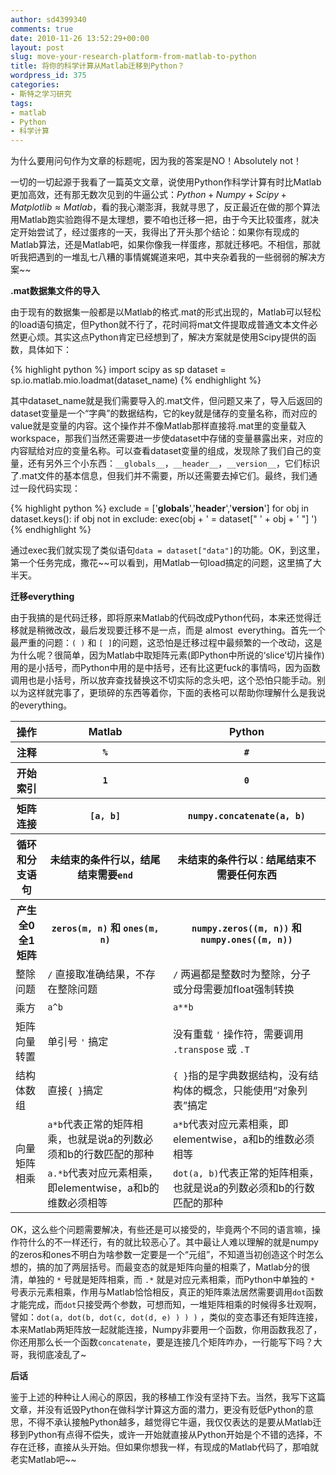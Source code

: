 ```yaml
---
author: sd4399340
comments: true
date: 2010-11-26 13:52:29+00:00
layout: post
slug: move-your-research-platform-from-matlab-to-python
title: 将你的科学计算从Matlab迁移到Python？
wordpress_id: 375
categories:
- 斯特之学习研究
tags:
- matlab
- Python
- 科学计算
---
```


为什么要用问句作为文章的标题呢，因为我的答案是NO！Absolutely not！

一切的一切起源于我看了一篇英文文章，说使用Python作科学计算有时比Matlab更加高效，还有那无数次见到的牛逼公式：$Python+Numpy+Scipy+Matplotlib\approx Matlab$，看的我心潮澎湃，我就寻思了，反正最近在做的那个算法用Matlab跑实验跑得不是太理想，要不咱也迁移一把，由于今天比较蛋疼，就决定开始尝试了，经过蛋疼的一天，我得出了开头那个结论：如果你有现成的Matlab算法，还是Matlab吧，如果你像我一样蛋疼，那就迁移吧。不相信，那就听我把遇到的一堆乱七八糟的事情娓娓道来吧，其中夹杂着我的一些弱弱的解决方案~~

**.mat数据集文件的导入**

由于现有的数据集一般都是以Matlab的格式.mat的形式出现的，Matlab可以轻松的load语句搞定，但Python就不行了，花时间将mat文件提取成普通文本文件必然更心烦。其实这点Python肯定已经想到了，解决方案就是使用Scipy提供的函数，具体如下：

{% highlight python %}
import scipy as sp
dataset = sp.io.matlab.mio.loadmat(dataset_name)
{% endhighlight %}


其中dataset_name就是我们需要导入的.mat文件，但问题又来了，导入后返回的dataset变量是一个“字典”的数据结构，它的key就是储存的变量名称，而对应的value就是变量的内容。这个操作并不像Matlab那样直接将.mat里的变量载入workspace，那我们当然还需要进一步使dataset中存储的变量暴露出来，对应的内容赋给对应的变量名称。可以查看dataset变量的组成，发现除了我们自己的变量，还有另外三个小东西：`__globals__`，`__header__`，`__version__`，它们标识了.mat文件的基本信息，但我们并不需要，所以还需要去掉它们。最终，我们通过一段代码实现：

{% highlight python %}
exclude = ['__globals__','__header__','__version__']
for obj in dataset.keys():
    if obj not in exclude:
        exec(obj + ' = dataset[" ' + obj + ' "] ')
{% endhighlight %}


通过exec我们就实现了类似语句`data = dataset["data"]`的功能。OK，到这里，第一个任务完成，撒花~~可以看到，用Matlab一句load搞定的问题，这里搞了大半天。

<!--more-->

**迁移everything**

由于我搞的是代码迁移，即将原来Matlab的代码改成Python代码，本来还觉得迁移就是稍微改改，最后发现要迁移不是一点，而是 almost  everything。首先一个最严重的问题：`( )` 和 `[ ]`的问题，这恐怕是迁移过程中最频繁的一个改动，这是为什么呢？很简单，因为Matlab中取矩阵元素(即Python中所说的‘slice’切片操作)用的是小括号，而Python中用的是中括号，还有比这更fuck的事情吗，因为函数调用也是小括号，所以放弃查找替换这不切实际的念头吧，这个恐怕只能手动。别以为这样就完事了，更琐碎的东西等着你，下面的表格可以帮助你理解什么是我说的everything。

<table class="table table-bordered table-condensed">
    <tr>
        <th>操作</th>
        <th>Matlab</th>
        <th>Python</th>
    </tr>
    <tr>
        <th>注释</th>
        <th><code>%</code></th>
        <th><code>#</code></th>
    </tr>
    <tr>
        <th>开始索引</th>
        <th><code>1</code></th>
        <th><code>0</code></th>
    </tr>
    <tr>
        <th>矩阵连接</th>
        <th><code>[a, b]</code></th>
        <th><code>numpy.concatenate(a, b)</code></th>
    </tr>
    <tr>
        <th>循环和分支语句</th>
        <th>未结束的条件行以，结尾结束需要<code>end</code></th>
        <th>未结束的条件行以<code>：</code>结尾结束不需要任何东西</th>
    </tr>
    <tr>
        <th>产生全0全1矩阵</th>
        <th><code>zeros(m, n)</code> 和 <code>ones(m, n)</code></th>
        <th><code>numpy.zeros((m, n))</code> 和 <code>numpy.ones((m, n))</code></th>
    </tr>
    <tr>
        <td>整除问题</td>
        <td><code>/</code> 直接取准确结果，不存在整除问题</td>
        <td><code>/</code> 两遍都是整数时为整除，分子或分母需要加float强制转换</td>
    </tr>
    <tr>
        <td>乘方</td>
        <td><code>a^b</code></td>
        <td><code>a**b</code></td>
    </tr>
    <tr>
        <td>矩阵向量转置</td>
        <td>单引号 <code>'</code> 搞定</td>
        <td>没有重载 <code>'</code> 操作符，需要调用 <code>.transpose</code> 或 <code>.T</code></td>
    </tr>
    <tr>
        <td>结构体数组</td>
        <td>直接<code>{ }</code>搞定</td>
        <td><code>{ }</code>指的是字典数据结构，没有结构体的概念，只能使用“对象列表”搞定</td>
    </tr>
    <tr>
        <td rowspan="2">向量矩阵相乘</td>
        <td><code>a*b</code>代表正常的矩阵相乘，也就是说a的列数必须和b的行数匹配的那种</td>
        <td><code>a*b</code>代表对应元素相乘，即elementwise，a和b的维数必须相等</td>
    </tr>
    <tr>
        <td><code>a.*b</code>代表对应元素相乘，即elementwise，a和b的维数必须相等</td>
        <td><code>dot(a, b)</code>代表正常的矩阵相乘，也就是说a的列数必须和b的行数匹配的那种</td>
    </tr>
</table>


OK，这么些个问题需要解决，有些还是可以接受的，毕竟两个不同的语言嘛，操作符什么的不一样还行，有的就比较恶心了。其中最让人难以理解的就是numpy的zeros和ones不明白为啥参数一定要是一个“元组”，不知道当初创造这个时怎么想的，搞的加了两层括号。而最变态的就是矩阵向量的相乘了，Matlab分的很清，单独的 `*` 号就是矩阵相乘，而 `.*` 就是对应元素相乘，而Python中单独的 `*` 号表示元素相乘，作用与Matlab恰恰相反，真正的矩阵乘法居然需要调用`dot`函数才能完成，而`dot`只接受两个参数，可想而知，一堆矩阵相乘的时候得多壮观啊，譬如：`dot(a, dot(b, dot(c, dot(d, e) ) ) )` ，类似的变态事还有矩阵连接，本来Matlab两矩阵放一起就能连接，Numpy非要用一个函数，你用函数我忍了，你还用那么长一个函数`concatenate`，要是连接几个矩阵咋办，一行能写下吗？大哥，我彻底凌乱了~

**后话**

鉴于上述的种种让人闹心的原因，我的移植工作没有坚持下去。当然，我写下这篇文章，并没有诋毁Python在做科学计算这方面的潜力，更没有贬低Python的意思，不得不承认接触Python越多，越觉得它牛逼，我仅仅表达的是要从Matlab迁移到Python有点得不偿失，或许一开始就直接从Python开始是个不错的选择，不存在迁移，直接从头开始。但如果你想我一样，有现成的Matlab代码了，那咱就老实Matlab吧~~

